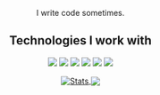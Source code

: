 <div align='center'>
  
  I write code sometimes.
  ## Technologies I work with
  
  ![](https://img.shields.io/badge/Editor-VSCode-informational?style=flat-square&logo=visual-studio-code&logoColor=white&color=00b082)
  ![](https://img.shields.io/badge/Hosting-Azure-informational?style=flat-square&logo=microsoftazure&logoColor=white&color=00b082)
  ![](https://img.shields.io/badge/Code-CSharp-informational?style=flat-square&logo=csharp&logoColor=white&color=00b082)
  ![](https://img.shields.io/badge/Code-TypeScript-informational?style=flat-square&logo=typescript&logoColor=white&color=00b082)
  ![](https://img.shields.io/badge/Code-React-informational?style=flat-square&logo=react&logoColor=white&color=00b082)
  ![](https://img.shields.io/badge/Code-Python-informational?style=flat-square&logo=python&logoColor=white&color=00b082)

  <a href="https://github.com/spectraldesign">
    <img align="center" src="https://github-readme-stats.vercel.app/api?username=spectraldesign&show_icons=true&line_height=27&count_private=true&theme=synthwave" alt="Stats" />
  </a>
  <a href="https://github.com/spectraldesign">
    <img align="center" src="https://github-readme-stats.vercel.app/api/top-langs/?username=spectraldesign&hide=html,text,css,jupyter%20notebook&exclude_repo=dotfiles&langs_count=3&theme=synthwave" />
  </a>
</div>
